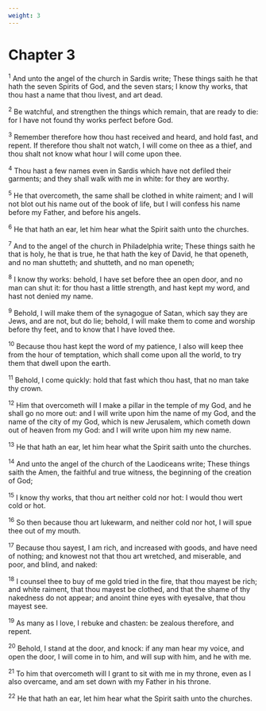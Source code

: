 ```yaml
---
weight: 3
---
```


# Chapter 3

<sup>1</sup> And unto the angel of the church in Sardis write; These things saith he that hath the seven Spirits of God, and the seven stars; I know thy works, that thou hast a name that thou livest, and art dead. 

<sup>2</sup> Be watchful, and strengthen the things which remain, that are ready to die: for I have not found thy works perfect before God. 

<sup>3</sup> Remember therefore how thou hast received and heard, and hold fast, and repent. If therefore thou shalt not watch, I will come on thee as a thief, and thou shalt not know what hour I will come upon thee. 

<sup>4</sup> Thou hast a few names even in Sardis which have not defiled their garments; and they shall walk with me in white: for they are worthy. 

<sup>5</sup> He that overcometh, the same shall be clothed in white raiment; and I will not blot out his name out of the book of life, but I will confess his name before my Father, and before his angels. 

<sup>6</sup> He that hath an ear, let him hear what the Spirit saith unto the churches. 

<sup>7</sup> And to the angel of the church in Philadelphia write; These things saith he that is holy, he that is true, he that hath the key of David, he that openeth, and no man shutteth; and shutteth, and no man openeth; 

<sup>8</sup> I know thy works: behold, I have set before thee an open door, and no man can shut it: for thou hast a little strength, and hast kept my word, and hast not denied my name. 

<sup>9</sup> Behold, I will make them of the synagogue of Satan, which say they are Jews, and are not, but do lie; behold, I will make them to come and worship before thy feet, and to know that I have loved thee. 

<sup>10</sup> Because thou hast kept the word of my patience, I also will keep thee from the hour of temptation, which shall come upon all the world, to try them that dwell upon the earth. 

<sup>11</sup> Behold, I come quickly: hold that fast which thou hast, that no man take thy crown. 

<sup>12</sup> Him that overcometh will I make a pillar in the temple of my God, and he shall go no more out: and I will write upon him the name of my God, and the name of the city of my God, which is new Jerusalem, which cometh down out of heaven from my God: and I will write upon him my new name. 

<sup>13</sup> He that hath an ear, let him hear what the Spirit saith unto the churches. 

<sup>14</sup> And unto the angel of the church of the Laodiceans write; These things saith the Amen, the faithful and true witness, the beginning of the creation of God; 

<sup>15</sup> I know thy works, that thou art neither cold nor hot: I would thou wert cold or hot. 

<sup>16</sup> So then because thou art lukewarm, and neither cold nor hot, I will spue thee out of my mouth. 

<sup>17</sup> Because thou sayest, I am rich, and increased with goods, and have need of nothing; and knowest not that thou art wretched, and miserable, and poor, and blind, and naked: 

<sup>18</sup> I counsel thee to buy of me gold tried in the fire, that thou mayest be rich; and white raiment, that thou mayest be clothed, and that the shame of thy nakedness do not appear; and anoint thine eyes with eyesalve, that thou mayest see. 

<sup>19</sup> As many as I love, I rebuke and chasten: be zealous therefore, and repent. 

<sup>20</sup> Behold, I stand at the door, and knock: if any man hear my voice, and open the door, I will come in to him, and will sup with him, and he with me. 

<sup>21</sup> To him that overcometh will I grant to sit with me in my throne, even as I also overcame, and am set down with my Father in his throne. 

<sup>22</sup> He that hath an ear, let him hear what the Spirit saith unto the churches. 


